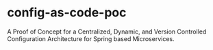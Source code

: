 # config-as-code-poc
A Proof of Concept for a Centralized, Dynamic, and Version Controlled Configuration Architecture for Spring based Microservices.
